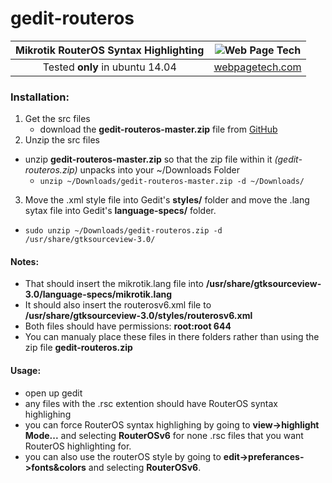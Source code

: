 # gedit-routeros

Mikrotik RouterOS Syntax Highlighting | ![Web Page Tech](https://avatars3.githubusercontent.com/u/10645972?v=3&s=200)
:---: | :---:
Tested __only__ in ubuntu 14.04 | [webpagetech.com](http://webpagetech.com)

### Installation:

1. Get the src files
    * download the __gedit-routeros-master.zip__ file from [GitHub](https://github.com/webpagetech/gedit-routeros/archive/master.zip)
2. Unzip the src files
  * unzip __gedit-routeros-master.zip__ so that the zip file within it _(gedit-routeros.zip)_ unpacks into your ~/Downloads Folder
    * `unzip ~/Downloads/gedit-routeros-master.zip -d ~/Downloads/`
3. Move the .xml style file into Gedit's __styles/__  folder and move the .lang sytax file into Gedit's __language-specs/__ folder.
  * `sudo unzip ~/Downloads/gedit-routeros.zip -d /usr/share/gtksourceview-3.0/`

#### Notes:

* That should insert the mikrotik.lang file into __/usr/share/gtksourceview-3.0/language-specs/mikrotik.lang__
* It should also insert the routerosv6.xml file to __/usr/share/gtksourceview-3.0/styles/routerosv6.xml__
* Both files should have permissions: __root:root 644__
* You can manualy place these files in there folders rather than using the zip file __gedit-routeros.zip__

#### Usage:

* open up gedit
* any files with the .rsc extention should have RouterOS syntax highlighing
* you can force RouterOS syntax highlighing by going to __view->highlight Mode...__ and selecting __RouterOSv6__ for none .rsc files that you want RouterOS highlighting for.
* you can also use the routerOS style by going to __edit->preferances->fonts&colors__ and selecting __RouterOSv6__. 
